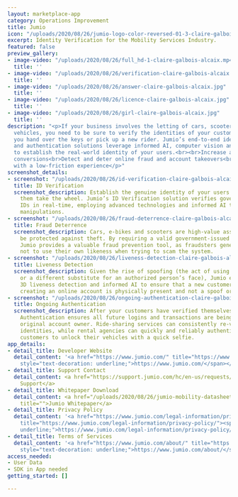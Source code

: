 ```yaml
---
layout: marketplace-app
category: Operations Improvement
title: Jumio
icon: "/uploads/2020/08/26/jumio-logo-color-reversed-01-3-claire-galbois-alcaix-2.jpg"
excerpt: Identity Verification for the Mobility Services Industry.
featured: false
preview_gallery:
- image-video: "/uploads/2020/08/26/full_hd-1-claire-galbois-alcaix.mp4"
  title: ''
- image-video: "/uploads/2020/08/26/verification-claire-galbois-alcaix.jpg"
  title: ''
- image-video: "/uploads/2020/08/26/answer-claire-galbois-alcaix.jpg"
  title: ''
- image-video: "/uploads/2020/08/26/licence-claire-galbois-alcaix.jpg"
  title: ''
- image-video: "/uploads/2020/08/26/girl-claire-galbois-alcaix.jpg"
  title: ''
description: "<p>If your business involves the letting of cars, scooters and other
  vehicles, you need to be sure to verify the identities of your customers before
  you hand over the keys or pick up a new rider. Jumio’s end-to-end identity verification
  and authentication solutions leverage informed AI, computer vision and machine learning
  to establish the real-world identity of your users.<br><br>Increase account opening
  conversions<br>Detect and deter online fraud and account takeovers<br>Attract customers
  with a low-friction experience</p>"
screenshot_details:
- screenshot: "/uploads/2020/08/26/id-verification-claire-galbois-alcaix.jpg"
  title: ID Verification
  screenshot_description: Establish the genuine identity of your users before letting
    them take the wheel. Jumio’s ID Verification solution verifies government-issued
    IDs in real-time, employing advanced technologies and informed AI to detect digital
    manipulations.
- screenshot: "/uploads/2020/08/26/fraud-deterrence-claire-galbois-alcaix.jpg"
  title: Fraud Deterrence
  screenshot_description: Cars, e-bikes and scooters are high-value assets that must
    be protected against theft. By requiring a valid government-issued ID and a selfie,
    Jumio provides a valuable fraud prevention tool, as fraudsters generally prefer
    not to use their own likeness when trying to scam the system.
- screenshot: "/uploads/2020/08/26/liveness-detection-claire-galbois-alcaix.jpg"
  title: Liveness Detection
  screenshot_description: Given the rise of spoofing (the act of using a photo, video
    or a different substitute for an authorized person’s face), Jumio employs state-of-the-art
    3D liveness detection and informed AI to ensure that a new customer or driver
    creating an online account is physically present and not a spoof or deepfake.
- screenshot: "/uploads/2020/08/26/ongoing-authentication-claire-galbois-alcaix.jpg"
  title: Ongoing Authentication
  screenshot_description: After your customers have verified themselves online, Jumio
    Authentication ensures all future logins and transactions are being made by the
    original account owner. Ride-sharing services can consistently re-verify drivers’
    identities, while rental agencies can quickly and reliably authenticate known
    customers to unlock their vehicles with a quick selfie.
app_details:
- detail_title: Developer Website
  detail_content: '<a href="https://www.jumio.com/" title="https://www.jumio.com/"><span
    style="text-decoration: underline;">https://www.jumio.com/</span></a>'
- detail_title: Support Contact
  detail_content: <a href="https://support.jumio.com/hc/en-us/requests/new" title="">Request
    Support</a>
- detail_title: Whitepaper Download
  detail_content: <a href="/uploads/2020/08/26/jumio-mobility-datasheet-us-final-claire-galbois-alcaix.pdf"
    title="">Jumio Whitepaper</a>
- detail_title: Privacy Policy
  detail_content: '<a href="https://www.jumio.com/legal-information/privacy-policy/"
    title="https://www.jumio.com/legal-information/privacy-policy/"><span style="text-decoration:
    underline;">https://www.jumio.com/legal-information/privacy-policy/</span></a>'
- detail_title: Terms of Services
  detail_content: '<a href="https://www.jumio.com/about/" title="https://www.jumio.com/about/"><span
    style="text-decoration: underline;">https://www.jumio.com/about/</span></a>'
access_needed:
- User Data
- SDK in App needed
getting_started: []

---
```

